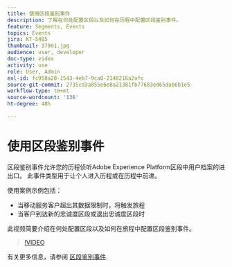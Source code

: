 ```yaml
---
title: 使用区段鉴别事件
description: 了解在何处配置区段以及如何在历程中配置区段鉴别事件。
feature: Segments, Events
topics: Events
jira: KT-5485
thumbnail: 37901.jpg
audience: user, developer
doc-type: video
activity: use
role: User, Admin
exl-id: fc950a20-1543-4eb7-9ca0-2148216a2afc
source-git-commit: 2735cd3a855e6e8a21381fb77683ed65dab6b1e5
workflow-type: tm+mt
source-wordcount: '136'
ht-degree: 48%

---
```


# 使用区段鉴别事件

区段鉴别事件允许您的历程侦听Adobe Experience Platform区段中用户档案的进出口。 此事件类型用于让个人进入历程或在历程中前进。

使用案例示例包括：

* 当移动服务客户超出其数据限制时，将触发旅程
* 当客户到达新的忠诚度区段或退出忠诚度区段时

此视频简要介绍在何处配置区段以及如何在旅程中配置区段鉴别事件。

>[!VIDEO](https://video.tv.adobe.com/v/37901?quality=12&learn=on)

有关更多信息，请参阅 [区段鉴别事件](https://experienceleague.adobe.com/docs/journeys/using/building-journeys/about-journey-building/events-activities/segment-qualification-events.html?lang=en).
